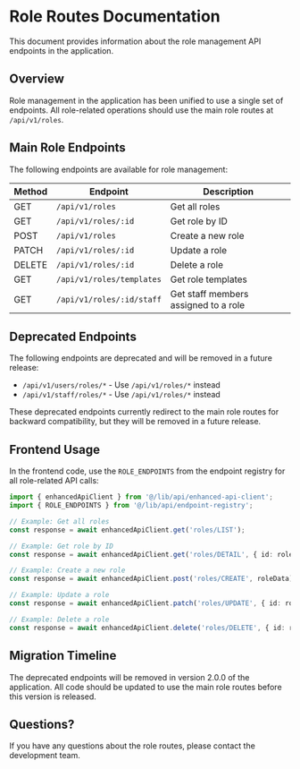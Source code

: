 # Role Routes Documentation

This document provides information about the role management API endpoints in the application.

## Overview

Role management in the application has been unified to use a single set of endpoints. All role-related operations should use the main role routes at `/api/v1/roles`.

## Main Role Endpoints

The following endpoints are available for role management:

| Method | Endpoint | Description |
|--------|----------|-------------|
| GET    | `/api/v1/roles` | Get all roles |
| GET    | `/api/v1/roles/:id` | Get role by ID |
| POST   | `/api/v1/roles` | Create a new role |
| PATCH  | `/api/v1/roles/:id` | Update a role |
| DELETE | `/api/v1/roles/:id` | Delete a role |
| GET    | `/api/v1/roles/templates` | Get role templates |
| GET    | `/api/v1/roles/:id/staff` | Get staff members assigned to a role |

## Deprecated Endpoints

The following endpoints are deprecated and will be removed in a future release:

- `/api/v1/users/roles/*` - Use `/api/v1/roles/*` instead
- `/api/v1/staff/roles/*` - Use `/api/v1/roles/*` instead

These deprecated endpoints currently redirect to the main role routes for backward compatibility, but they will be removed in a future release.

## Frontend Usage

In the frontend code, use the `ROLE_ENDPOINTS` from the endpoint registry for all role-related API calls:

```typescript
import { enhancedApiClient } from '@/lib/api/enhanced-api-client';
import { ROLE_ENDPOINTS } from '@/lib/api/endpoint-registry';

// Example: Get all roles
const response = await enhancedApiClient.get('roles/LIST');

// Example: Get role by ID
const response = await enhancedApiClient.get('roles/DETAIL', { id: roleId });

// Example: Create a new role
const response = await enhancedApiClient.post('roles/CREATE', roleData);

// Example: Update a role
const response = await enhancedApiClient.patch('roles/UPDATE', { id: roleId }, roleData);

// Example: Delete a role
const response = await enhancedApiClient.delete('roles/DELETE', { id: roleId });
```

## Migration Timeline

The deprecated endpoints will be removed in version 2.0.0 of the application. All code should be updated to use the main role routes before this version is released.

## Questions?

If you have any questions about the role routes, please contact the development team.
